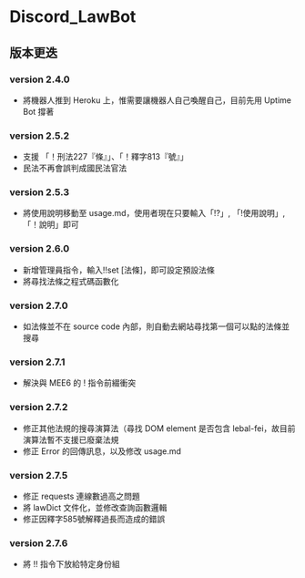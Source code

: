 # Discord_LawBot

## 版本更迭
### version 2.4.0
* 將機器人推到 Heroku 上，惟需要讓機器人自己喚醒自己，目前先用 Uptime Bot 撐著

### version 2.5.2
* 支援 「！刑法227『條』」、「！釋字813『號』」
* 民法不再會誤判成國民法官法

### version 2.5.3
* 將使用說明移動至 usage.md，使用者現在只要輸入「!?」, 「!使用說明」,「！說明」即可

### version 2.6.0
* 新增管理員指令，輸入!!set [法條]，即可設定預設法條
* 將尋找法條之程式碼函數化

### version 2.7.0
* 如法條並不在 source code 內部，則自動去網站尋找第一個可以點的法條並搜尋

### version 2.7.1
* 解決與 MEE6 的 ! 指令前綴衝突

### version 2.7.2
* 修正其他法規的搜尋演算法（尋找 DOM element 是否包含 lebal-fei，故目前演算法暫不支援已廢棄法規
* 修正 Error 的回傳訊息，以及修改 usage.md

### version 2.7.5
* 修正 requests 連線數過高之問題
* 將 lawDict 文件化，並修改查詢函數邏輯
* 修正因釋字585號解釋過長而造成的錯誤

### version 2.7.6
* 將 !! 指令下放給特定身份組
